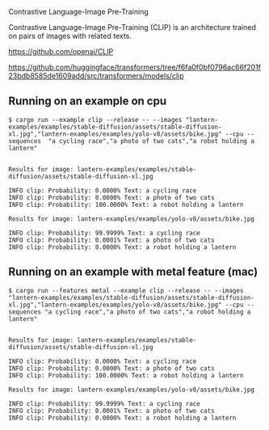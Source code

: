 Contrastive Language-Image Pre-Training

Contrastive Language-Image Pre-Training (CLIP) is an architecture trained on
pairs of images with related texts.

https://github.com/openai/CLIP

https://github.com/huggingface/transformers/tree/f6fa0f0bf0796ac66f201f23bdb8585de1609add/src/transformers/models/clip

## Running on an example on cpu

```
$ cargo run --example clip --release -- --images "lantern-examples/examples/stable-diffusion/assets/stable-diffusion-xl.jpg","lantern-examples/examples/yolo-v8/assets/bike.jpg" --cpu --sequences  "a cycling race","a photo of two cats","a robot holding a lantern"


Results for image: lantern-examples/examples/stable-diffusion/assets/stable-diffusion-xl.jpg

INFO clip: Probability: 0.0000% Text: a cycling race
INFO clip: Probability: 0.0000% Text: a photo of two cats
INFO clip: Probability: 100.0000% Text: a robot holding a lantern

Results for image: lantern-examples/examples/yolo-v8/assets/bike.jpg

INFO clip: Probability: 99.9999% Text: a cycling race
INFO clip: Probability: 0.0001% Text: a photo of two cats
INFO clip: Probability: 0.0000% Text: a robot holding a lantern
```

## Running on an example with metal feature (mac)

```
$ cargo run --features metal --example clip --release -- --images "lantern-examples/examples/stable-diffusion/assets/stable-diffusion-xl.jpg","lantern-examples/examples/yolo-v8/assets/bike.jpg" --cpu --sequences "a cycling race","a photo of two cats","a robot holding a lantern"


Results for image: lantern-examples/examples/stable-diffusion/assets/stable-diffusion-xl.jpg

INFO clip: Probability: 0.0000% Text: a cycling race
INFO clip: Probability: 0.0000% Text: a photo of two cats
INFO clip: Probability: 100.0000% Text: a robot holding a lantern

Results for image: lantern-examples/examples/yolo-v8/assets/bike.jpg

INFO clip: Probability: 99.9999% Text: a cycling race
INFO clip: Probability: 0.0001% Text: a photo of two cats
INFO clip: Probability: 0.0000% Text: a robot holding a lantern
```
